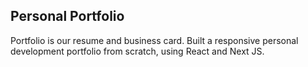 ## Personal Portfolio
Portfolio is our resume and business card. Built a responsive
personal development portfolio from scratch, using React and
Next JS.
